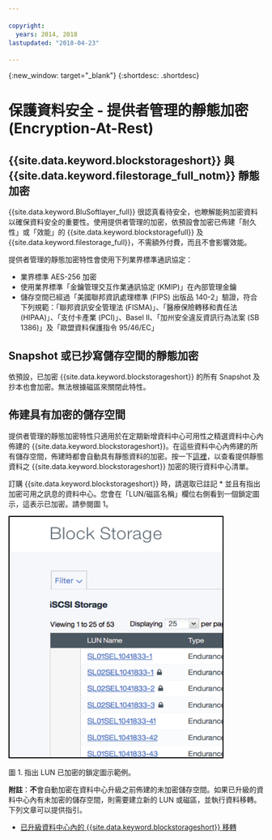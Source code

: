 ```yaml
---

copyright:
  years: 2014, 2018
lastupdated: "2018-04-23"

---
```

{:new_window: target="_blank"}
{:shortdesc: .shortdesc}

# 保護資料安全 - 提供者管理的靜態加密 (Encryption-At-Rest)

## {{site.data.keyword.blockstorageshort}} 與 {{site.data.keyword.filestorage_full_notm}} 靜態加密 

{{site.data.keyword.BluSoftlayer_full}} 很認真看待安全，也瞭解能夠加密資料以確保資料安全的重要性。使用提供者管理的加密，依預設會加密已佈建「耐久性」或「效能」的 {{site.data.keyword.blockstoragefull}} 及 {{site.data.keyword.filestorage_full}}，不需額外付費，而且不會影響效能。

提供者管理的靜態加密特性會使用下列業界標準通訊協定：

* 業界標準 AES-256 加密
* 使用業界標準「金鑰管理交互作業通訊協定 (KMIP)」在內部管理金鑰
* 儲存空間已經過「美國聯邦資訊處理標準 (FIPS) 出版品 140-2」驗證，符合下列規範：「聯邦資訊安全管理法 (FISMA)」、「醫療保險轉移和責任法 (HIPAA)」、「支付卡產業 (PCI)」、Basel II、「加州安全違反資訊行為法案 (SB 1386)」及「歐盟資料保護指令 95/46/EC」

## Snapshot 或已抄寫儲存空間的靜態加密  

依預設，已加密 {{site.data.keyword.blockstorageshort}} 的所有 Snapshot 及抄本也會加密。無法根據磁區來關閉此特性。

## 佈建具有加密的儲存空間

提供者管理的靜態加密特性只適用於在定期新增資料中心可用性之精選資料中心內佈建的 {{site.data.keyword.blockstorageshort}}。在這些資料中心內佈建的所有儲存空間，佈建時都會自動具有靜態資料的加密。按一下[這裡](new-ibm-block-and-file-storage-location-and-features.html)，以查看提供靜態資料之 {{site.data.keyword.blockstorageshort}} 加密的現行資料中心清單。

訂購 {{site.data.keyword.blockstorageshort}} 時，請選取已註記 * 並且有指出加密可用之訊息的資料中心。您會在「LUN/磁區名稱」欄位右側看到一個鎖定圖示，這表示已加密。請參閱圖 1。

![鎖定圖示表示 LUN 已加密](/images/encryptedstorage.png)
<caption>圖 1. 指出 LUN 已加密的鎖定圖示範例。</caption>



**附註**：**不**會自動加密在資料中心升級之前佈建的未加密儲存空間。如果已升級的資料中心內有未加密的儲存空間，則需要建立新的 LUN 或磁區，並執行資料移轉。下列文章可以提供指引。

* [已升級資料中心內的 {{site.data.keyword.blockstorageshort}} 移轉](migrate-block-storage-encrypted-block-storage.html)
